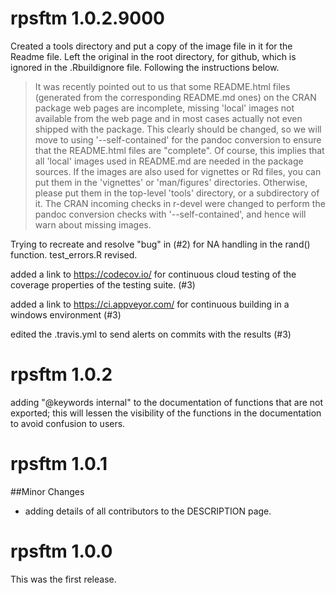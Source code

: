 # rpsftm 1.0.2.9000

Created a tools directory and put a copy of the image file in it for the Readme file. Left the original in the root directory, for github, which is ignored in the .Rbuildignore file. Following the instructions below.

>It was recently pointed out to us that some README.html files (generated from the corresponding README.md ones) on the CRAN package web pages are incomplete, missing 'local' images not available from the web page and in most cases actually not even shipped with the package.  This clearly should be changed, so we will move to using '--self-contained' for the pandoc conversion to ensure that the README.html files are "complete".
>Of course, this implies that all 'local' images used in README.md are needed in the package sources.
>If the images are also used for vignettes or Rd files, you can put them in the 'vignettes' or 'man/figures' directories.  Otherwise, please put them in the top-level 'tools' directory, or a subdirectory of it.
>The CRAN incoming checks in r-devel were changed to perform the pandoc conversion checks with '--self-contained', and hence will warn about missing images.


Trying to recreate and resolve "bug" in (#2) for NA handling in the rand() function. test_errors.R revised.

added a link to https://codecov.io/ for continuous cloud testing of the coverage properties of the testing suite.  (#3)

added a link to https://ci.appveyor.com/ for continuous building in a windows environment (#3)

edited the .travis.yml to send alerts on commits with the results (#3)


# rpsftm 1.0.2

adding "@keywords internal" to the documentation of functions that are not exported; this will lessen the visibility of the functions in the documentation to avoid confusion to users.

# rpsftm 1.0.1

##Minor Changes

* adding details of all contributors to the DESCRIPTION page.


# rpsftm 1.0.0
This was the first release.
